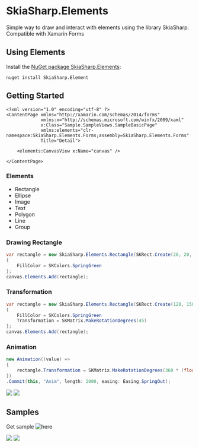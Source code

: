 # SkiaSharp.Elements

Simple way to draw and interact with elements using the library SkiaSharp.
Compatible with Xamarin Forms

## Using Elements
Install the [NuGet package SkiaSharp.Elements](https://www.nuget.org/packages/SkiaSharp.Elements):
```
nuget install SkiaSharp.Element
```

## Getting Started
```xaml
<?xml version="1.0" encoding="utf-8" ?>
<ContentPage xmlns="http://xamarin.com/schemas/2014/forms"
             xmlns:x="http://schemas.microsoft.com/winfx/2009/xaml"
             x:Class="Sample.SampleViews.SampleBasicPage"
             xmlns:elements="clr-namespace:SkiaSharp.Elements.Forms;assembly=SkiaSharp.Elements.Forms"
             Title="Detail">
             
    <elements:CanvasView x:Name="canvas" />
    
</ContentPage>
```
### Elements
- Rectangle
- Ellipse
- Image
- Text
- Polygon
- Line
- Group


### Drawing Rectangle
```csharp
var rectangle = new SkiaSharp.Elements.Rectangle(SKRect.Create(20, 20, 100, 100))
{
    FillColor = SKColors.SpringGreen
};
canvas.Elements.Add(rectangle);
```

### Transformation
```csharp
var rectangle = new SkiaSharp.Elements.Rectangle(SKRect.Create(120, 150, 100, 100))
{
    FillColor = SKColors.SpringGreen
    Transformation = SKMatrix.MakeRotationDegrees(45)
};
canvas.Elements.Add(rectangle);
```

### Animation
```csharp
new Animation((value) =>
{
    rectangle.Transformation = SKMatrix.MakeRotationDegrees(360 * (float)value);
})
.Commit(this, "Anim", length: 2000, easing: Easing.SpringOut);
```
![](https://raw.githubusercontent.com/FelipeNicoletto/SkiaSharp.Elements/master/images/animation.gif)
![](https://raw.githubusercontent.com/FelipeNicoletto/SkiaSharp.Elements/master/images/animation2.gif)

## Samples
Get sample ![here](https://github.com/FelipeNicoletto/SkiaSharp.Elements/tree/master/Samples)

![](https://raw.githubusercontent.com/FelipeNicoletto/SkiaSharp.Elements/master/images/image_1.png)
![](https://raw.githubusercontent.com/FelipeNicoletto/SkiaSharp.Elements/master/images/image_2.png)
